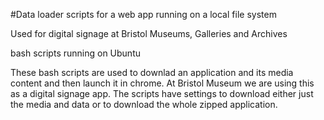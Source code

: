 #Data loader scripts for a web app running on a local file system

Used for digital signage at Bristol Museums, Galleries and Archives

bash scripts running on Ubuntu

These bash scripts are used to downlad an application and its media content and then launch it in chrome. At Bristol Museum we are using this as a digital signage app. The scripts have settings to download either just the media and data or to download the whole zipped application.
